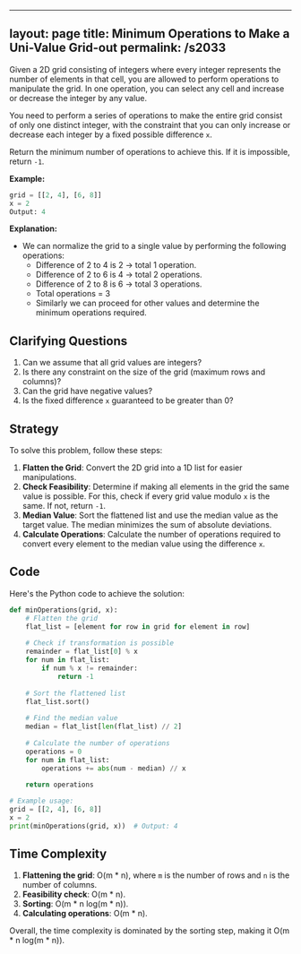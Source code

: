 
---
layout: page
title:  Minimum Operations to Make a Uni-Value Grid-out
permalink: /s2033
---

Given a 2D grid consisting of integers where every integer represents the number of elements in that cell, you are allowed to perform operations to manipulate the grid. In one operation, you can select any cell and increase or decrease the integer by any value.

You need to perform a series of operations to make the entire grid consist of only one distinct integer, with the constraint that you can only increase or decrease each integer by a fixed possible difference `x`.

Return the minimum number of operations to achieve this. If it is impossible, return `-1`.

**Example:**
```python
grid = [[2, 4], [6, 8]]
x = 2
Output: 4
```

**Explanation:**
- We can normalize the grid to a single value by performing the following operations:
  - Difference of 2 to 4 is 2 -> total 1 operation.
  - Difference of 2 to 6 is 4 -> total 2 operations.
  - Difference of 2 to 8 is 6 -> total 3 operations.
  - Total operations = 3
  - Similarly we can proceed for other values and determine the minimum operations required.

## Clarifying Questions

1. Can we assume that all grid values are integers?
2. Is there any constraint on the size of the grid (maximum rows and columns)?
3. Can the grid have negative values?
4. Is the fixed difference `x` guaranteed to be greater than 0?

## Strategy

To solve this problem, follow these steps:

1. **Flatten the Grid**: Convert the 2D grid into a 1D list for easier manipulations.
2. **Check Feasibility**: Determine if making all elements in the grid the same value is possible. For this, check if every grid value modulo `x` is the same. If not, return `-1`.
3. **Median Value**: Sort the flattened list and use the median value as the target value. The median minimizes the sum of absolute deviations.
4. **Calculate Operations**: Calculate the number of operations required to convert every element to the median value using the difference `x`.

## Code

Here's the Python code to achieve the solution:

```python
def minOperations(grid, x):
    # Flatten the grid
    flat_list = [element for row in grid for element in row]
    
    # Check if transformation is possible
    remainder = flat_list[0] % x
    for num in flat_list:
        if num % x != remainder:
            return -1
    
    # Sort the flattened list
    flat_list.sort()
    
    # Find the median value
    median = flat_list[len(flat_list) // 2]
    
    # Calculate the number of operations
    operations = 0
    for num in flat_list:
        operations += abs(num - median) // x
    
    return operations

# Example usage:
grid = [[2, 4], [6, 8]]
x = 2
print(minOperations(grid, x))  # Output: 4
```

## Time Complexity

1. **Flattening the grid**: O(m * n), where `m` is the number of rows and `n` is the number of columns.
2. **Feasibility check**: O(m * n).
3. **Sorting**: O(m * n log(m * n)).
4. **Calculating operations**: O(m * n).

Overall, the time complexity is dominated by the sorting step, making it O(m * n log(m * n)).